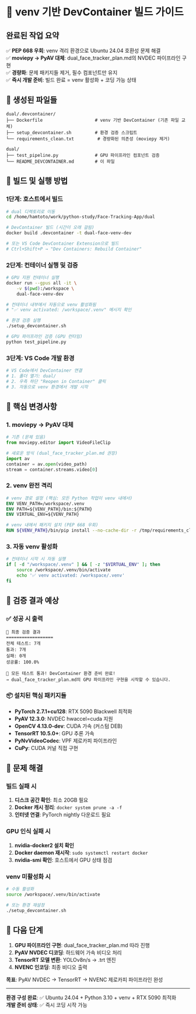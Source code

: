 # 🚀 venv 기반 DevContainer 빌드 가이드

## 완료된 작업 요약

✅ **PEP 668 우회**: venv 격리 환경으로 Ubuntu 24.04 호환성 문제 해결  
✅ **moviepy → PyAV 대체**: dual_face_tracker_plan.md의 NVDEC 파이프라인 구현  
✅ **경량화**: 문제 패키지들 제거, 필수 컴포넌트만 유지  
✅ **즉시 개발 준비**: 빌드 완료 = venv 활성화 + 코딩 가능 상태

## 📁 생성된 파일들

```
dual/.devcontainer/
├── Dockerfile                    # venv 기반 DevContainer (기존 파일 교체)
├── setup_devcontainer.sh         # 환경 검증 스크립트
└── requirements_clean.txt         # 경량화된 의존성 (moviepy 제거)

dual/
├── test_pipeline.py              # GPU 파이프라인 컴포넌트 검증
└── README_DEVCONTAINER.md        # 이 파일
```

## 🔧 빌드 및 실행 방법

### 1단계: 호스트에서 빌드
```bash
# dual 디렉토리로 이동
cd /home/hamtoto/work/python-study/Face-Tracking-App/dual

# DevContainer 빌드 (시간이 오래 걸림)
docker build .devcontainer -t dual-face-venv-dev

# 또는 VS Code DevContainer Extension으로 빌드
# Ctrl+Shift+P → "Dev Containers: Rebuild Container"
```

### 2단계: 컨테이너 실행 및 검증
```bash
# GPU 지원 컨테이너 실행
docker run --gpus all -it \
    -v $(pwd):/workspace \
    dual-face-venv-dev

# 컨테이너 내부에서 자동으로 venv 활성화됨
# "✅ venv activated: /workspace/.venv" 메시지 확인

# 환경 검증 실행
./setup_devcontainer.sh

# GPU 파이프라인 검증 (GPU 런타임)
python test_pipeline.py
```

### 3단계: VS Code 개발 환경
```bash
# VS Code에서 DevContainer 연결
# 1. 폴더 열기: dual/
# 2. 우측 하단 "Reopen in Container" 클릭
# 3. 자동으로 venv 환경에서 개발 시작
```

## 🎯 핵심 변경사항

### 1. **moviepy → PyAV 대체**
```python
# 기존 (문제 있음)
from moviepy.editor import VideoFileClip

# 새로운 방식 (dual_face_tracker_plan.md 권장)
import av
container = av.open(video_path)
stream = container.streams.video[0]
```

### 2. **venv 완전 격리**
```dockerfile
# venv 경로 설정 (핵심: 모든 Python 작업이 venv 내에서)
ENV VENV_PATH=/workspace/.venv
ENV PATH=${VENV_PATH}/bin:${PATH}
ENV VIRTUAL_ENV=${VENV_PATH}

# venv 내에서 패키지 설치 (PEP 668 우회)
RUN ${VENV_PATH}/bin/pip install --no-cache-dir -r /tmp/requirements_clean.txt
```

### 3. **자동 venv 활성화**
```bash
# 컨테이너 시작 시 자동 실행
if [ -d "/workspace/.venv" ] && [ -z "$VIRTUAL_ENV" ]; then
    source /workspace/.venv/bin/activate
    echo '✅ venv activated: /workspace/.venv'
fi
```

## 🧪 검증 결과 예상

### ✅ 성공 시 출력
```
🎉 최종 검증 결과
==================
전체 테스트: 7개
통과: 7개
실패: 0개
성공률: 100.0%

🎉 모든 테스트 통과! DevContainer 환경 준비 완료!
→ dual_face_tracker_plan.md의 GPU 파이프라인 구현을 시작할 수 있습니다.
```

### 📦 설치된 핵심 패키지들
- **PyTorch 2.7.1+cu128**: RTX 5090 Blackwell 최적화
- **PyAV 12.3.0**: NVDEC hwaccel=cuda 지원
- **OpenCV 4.13.0-dev**: CUDA 가속 (커스텀 DEB)
- **TensorRT 10.5.0+**: GPU 추론 가속
- **PyNvVideoCodec**: VPF 제로카피 파이프라인
- **CuPy**: CUDA 커널 직접 구현

## 🚨 문제 해결

### 빌드 실패 시
1. **디스크 공간 확인**: 최소 20GB 필요
2. **Docker 캐시 정리**: `docker system prune -a -f`
3. **인터넷 연결**: PyTorch nightly 다운로드 필요

### GPU 인식 실패 시
1. **nvidia-docker2 설치 확인**
2. **Docker daemon 재시작**: `sudo systemctl restart docker`
3. **nvidia-smi 확인**: 호스트에서 GPU 상태 점검

### venv 미활성화 시
```bash
# 수동 활성화
source /workspace/.venv/bin/activate

# 또는 환경 재설정
./setup_devcontainer.sh
```

## 🎉 다음 단계

1. **GPU 파이프라인 구현**: dual_face_tracker_plan.md 따라 진행
2. **PyAV NVDEC 디코딩**: 하드웨어 가속 비디오 처리
3. **TensorRT 모델 변환**: YOLOv8n/s → .trt 엔진
4. **NVENC 인코딩**: 최종 비디오 출력

**목표**: PyAV NVDEC → TensorRT → NVENC 제로카피 파이프라인 완성

---

**환경 구성 완료**: ✅ Ubuntu 24.04 + Python 3.10 + venv + RTX 5090 최적화  
**개발 준비 상태**: ✅ 즉시 코딩 시작 가능